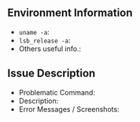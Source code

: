 ## Environment Information

* `uname -a`: 
* `lsb_release -a`:
* Others useful info.: 

## Issue Description

* Problematic Command: 
* Description: 
* Error Messages / Screenshots: 
